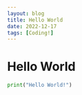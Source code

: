 ```yaml
---
layout: blog
title: Hello World
date: 2022-12-17
tags: [Coding!]
---
```


# Hello World

```py
print("Hello World!")
```

